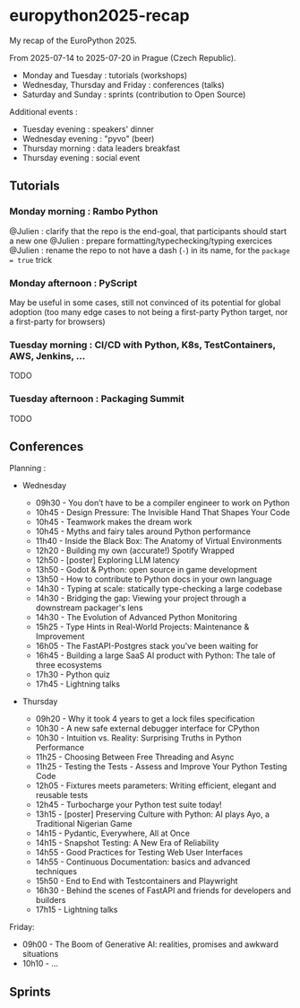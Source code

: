 # europython2025-recap

My recap of the EuroPython 2025.

From 2025-07-14 to 2025-07-20 in Prague (Czech Republic).

* Monday and Tuesday : tutorials (workshops)
* Wednesday, Thursday and Friday : conferences (talks)
* Saturday and Sunday : sprints (contribution to Open Source)

Additional events :

* Tuesday evening : speakers' dinner
* Wednesday evening : "pyvo" (beer)
* Thursday morning : data leaders breakfast
* Thursday evening : social event

## Tutorials

### Monday morning : Rambo Python

@Julien : clarify that the repo is the end-goal, that participants should start a new one
@Julien : prepare formatting/typechecking/typing exercices
@Julien : rename the repo to not have a dash (`-`) in its name, for the `package = true` trick

### Monday afternoon : PyScript

May be useful in some cases, still not convinced of its potential for global adoption (too many edge cases to not being a first-party Python target, nor a first-party for browsers)

### Tuesday morning : CI/CD with Python, K8s, TestContainers, AWS, Jenkins, ...

TODO

### Tuesday afternoon : Packaging Summit

TODO

## Conferences

Planning :

* Wednesday
  * 09h30 - You don’t have to be a compiler engineer to work on Python
  * 10h45 - Design Pressure: The Invisible Hand That Shapes Your Code
  * 10h45 - Teamwork makes the dream work
  * 10h45 - Myths and fairy tales around Python performance
  * 11h40 - Inside the Black Box: The Anatomy of Virtual Environments
  * 12h20 - Building my own (accurate!) Spotify Wrapped
  * 12h50 - [poster] Exploring LLM latency
  * 13h50 - Godot & Python: open source in game development
  * 13h50 - How to contribute to Python docs in your own language
  * 14h30 - Typing at scale: statically type-checking a large codebase
  * 14h30 - Bridging the gap: Viewing your project through a downstream packager's lens
  * 14h30 - The Evolution of Advanced Python Monitoring
  * 15h25 - Type Hints in Real-World Projects: Maintenance & Improvement
  * 16h05 - The FastAPI-Postgres stack you've been waiting for
  * 16h45 - Building a large SaaS AI product with Python: The tale of three ecosystems
  * 17h30 - Python quiz
  * 17h45 - Lightning talks

* Thursday
  * 09h20 - Why it took 4 years to get a lock files specification
  * 10h30 - A new safe external debugger interface for CPython
  * 10h30 - Intuition vs. Reality: Surprising Truths in Python Performance
  * 11h25 - Choosing Between Free Threading and Async
  * 11h25 - Testing the Tests - Assess and Improve Your Python Testing Code
  * 12h05 - Fixtures meets parameters: Writing efficient, elegant and reusable tests
  * 12h45 - Turbocharge your Python test suite today!
  * 13h15 - [poster] Preserving Culture with Python: AI plays Ayo, a Traditional Nigerian Game
  * 14h15 - Pydantic, Everywhere, All at Once
  * 14h15 - Snapshot Testing: A New Era of Reliability
  * 14h55 - Good Practices for Testing Web User Interfaces
  * 14h55 - Continuous Documentation: basics and advanced techniques
  * 15h50 - End to End with Testcontainers and Playwright
  * 16h30 - Behind the scenes of FastAPI and friends for developers and builders
  * 17h15 - Lightning talks

Friday:
  * 09h00 - The Boom of Generative AI: realities, promises and awkward situations
  * 10h10 - ...

## Sprints
